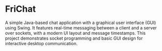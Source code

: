 # FriChat
A simple Java-based chat application with a graphical user interface (GUI) using Swing. It features real-time messaging between a client and a server over sockets, with a modern UI layout and message timestamps. This project demonstrates socket programming  and basic GUI design for interactive desktop communication.
